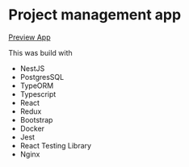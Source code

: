 <h1>Project management app</h1>

<a href="https://project-management-apps.herokuapp.com/" target="_blank">Preview App</a>

This was build with
<ul>
    <li>NestJS</li>
      <li>PostgresSQL</li>
          <li>TypeORM</li>
          <li>Typescript</li>
          <li>React</li>
      <li>Redux</li>
   <li>Bootstrap</li>
    <li>Docker</li>
  <li>Jest</li>
  <li>React Testing Library</li>
  <li>Nginx</li>
 </ul>

